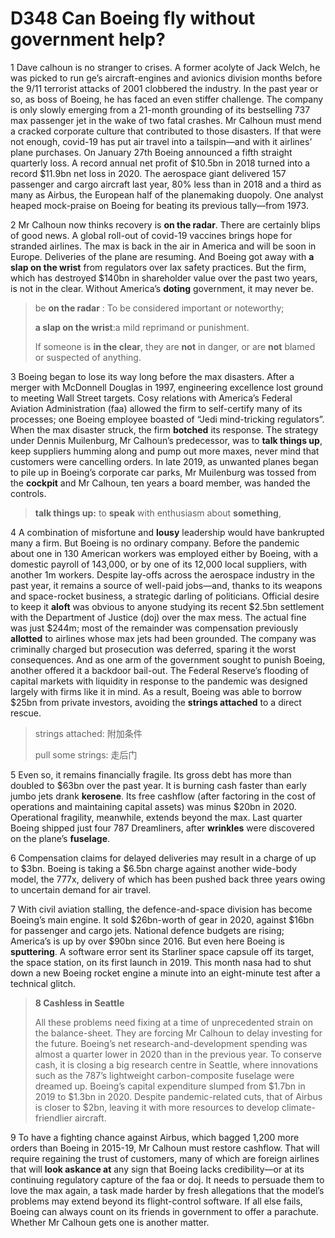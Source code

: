 # D348 Can Boeing fly without government help?
1 Dave calhoun is no stranger to crises. A former acolyte of Jack Welch, he was picked to run ge’s aircraft-engines and avionics division months before the 9/11 terrorist attacks of 2001 clobbered the industry. In the past year or so, as boss of Boeing, he has faced an even stiffer challenge. The company is only slowly emerging from a 21-month grounding of its bestselling 737 max passenger jet in the wake of two fatal crashes. Mr Calhoun must mend a cracked corporate culture that contributed to those disasters. If that were not enough, covid-19 has put air travel into a tailspin—and with it airlines’ plane purchases. On January 27th Boeing announced a fifth straight quarterly loss. A record annual net profit of $10.5bn in 2018 turned into a record $11.9bn net loss in 2020. The aerospace giant delivered 157 passenger and cargo aircraft last year, 80% less than in 2018 and a third as many as Airbus, the European half of the planemaking duopoly. One analyst heaped mock-praise on Boeing for beating its previous tally—from 1973.

2 Mr Calhoun now thinks recovery is **on the radar**. There are certainly blips of good news. A global roll-out of covid-19 vaccines brings hope for stranded airlines. The max is back in the air in America and will be soon in Europe. Deliveries of the plane are resuming. And Boeing got away with **a slap on the wrist** from regulators over lax safety practices. But the firm, which has destroyed $140bn in shareholder value over the past two years, is not in the clear. Without America’s **doting** government, it may never be.

> be **on the radar** : To be considered important or noteworthy;
>
> **a slap on the wrist**:a mild reprimand or punishment.
>
> If someone is **in the clear**, they are **not** in danger, or are **not** blamed or suspected of anything.
>

3 Boeing began to lose its way long before the max disasters. After a merger with McDonnell Douglas in 1997, engineering excellence lost ground to meeting Wall Street targets. Cosy relations with America’s Federal Aviation Administration (faa) allowed the firm to self-certify many of its processes; one Boeing employee boasted of “Jedi mind-tricking regulators”. When the max disaster struck, the firm **botched** its response. The strategy under Dennis Muilenburg, Mr Calhoun’s predecessor, was to **talk things up**, keep suppliers humming along and pump out more maxes, never mind that customers were cancelling orders. In late 2019, as unwanted planes began to pile up in Boeing’s corporate car parks, Mr Muilenburg was tossed from the **cockpit** and Mr Calhoun, ten years a board member, was handed the controls.

> **talk things up:** to **speak** with enthusiasm about **something**,
>

4 A combination of misfortune and **lousy** leadership would have bankrupted many a firm. But Boeing is no ordinary company. Before the pandemic about one in 130 American workers was employed either by Boeing, with a domestic payroll of 143,000, or by one of its 12,000 local suppliers, with another 1m workers. Despite lay-offs across the aerospace industry in the past year, it remains a source of well-paid jobs—and, thanks to its weapons and space-rocket business, a strategic darling of politicians.
Official desire to keep it **aloft** was obvious to anyone studying its recent $2.5bn settlement with the Department of Justice (doj) over the max mess. The actual fine was just $244m; most of the remainder was compensation previously **allotted** to airlines whose max jets had been grounded. The company was criminally charged but prosecution was deferred, sparing it the worst consequences. And as one arm of the government sought to punish Boeing, another offered it a backdoor bail-out. The Federal Reserve’s flooding of capital markets with liquidity in response to the pandemic was designed largely with firms like it in mind. As a result, Boeing was able to borrow $25bn from private investors, avoiding the **strings attached** to a direct rescue.

> strings attached: 附加条件
>
> pull some strings: 走后门
>

5 Even so, it remains financially fragile. Its gross debt has more than doubled to $63bn over the past year. It is burning cash faster than early jumbo jets drank **kerosene**. Its free cashflow (after factoring in the cost of operations and maintaining capital assets) was minus $20bn in 2020. Operational fragility, meanwhile, extends beyond the max. Last quarter Boeing shipped just four 787 Dreamliners, after **wrinkles** were discovered on the plane’s **fuselage**.

6 Compensation claims for delayed deliveries may result in a charge of up to $3bn. Boeing is taking a $6.5bn charge against another wide-body model, the 777x, delivery of which has been pushed back three years owing to uncertain demand for air travel.

7 With civil aviation stalling, the defence-and-space division has become Boeing’s main engine. It sold $26bn-worth of gear in 2020, against $16bn for passenger and cargo jets. National defence budgets are rising; America’s is up by over $90bn since 2016. But even here Boeing is **sputtering**. A software error sent its Starliner space capsule off its target, the space station, on its first launch in 2019. This month nasa had to shut down a new Boeing rocket engine a minute into an eight-minute test after a technical glitch.

> **8 Cashless in Seattle**
>
> All these problems need fixing at a time of unprecedented strain on the balance-sheet. They are forcing Mr Calhoun to delay investing for the future. Boeing’s net research-and-development spending was almost a quarter lower in 2020 than in the previous year. To conserve cash, it is closing a big research centre in Seattle, where innovations such as the 787’s lightweight carbon-composite fuselage were dreamed up. Boeing’s capital expenditure slumped from $1.7bn in 2019 to $1.3bn in 2020. Despite pandemic-related cuts, that of Airbus is closer to $2bn, leaving it with more resources to develop climate-friendlier aircraft.
>

9 To have a fighting chance against Airbus, which bagged 1,200 more orders than Boeing in 2015-19, Mr Calhoun must restore cashflow. That will require regaining the trust of customers, many of which are foreign airlines that will **look askance at** any sign that Boeing lacks credibility—or at its continuing regulatory capture of the faa or doj. It needs to persuade them to love the max again, a task made harder by fresh allegations that the model’s problems may extend beyond its flight-control software. If all else fails, Boeing can always count on its friends in government to offer a parachute. Whether Mr Calhoun gets one is another matter.


